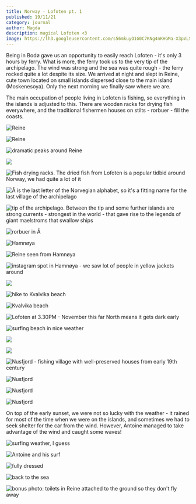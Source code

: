 ```yaml
---
title: Norway - Lofoten pt. 1
published: 19/11/21
category: journal
author: Magda
description: magical Lofoten <3
image: https://lh3.googleusercontent.com/s56mkuyO1G0C7KNg4nKHGMa-X3pVLSoJ_efs8m6MvxdDSr7adCQef7n2MuxK76nJjd41QmK8-RkG09wkUW-xSQuWRJRT-Ji4ydm6ZWUYk_1Xjb2rDEEvQKNiOc6GdkrmOwFrh9QsIAASljh-N0-Oa9fgz9OCxL9ePMXDfSgcGjSzkV7PfmT2EX25UtU2i7kMmkgOWUx5wp3YPKqU5ProH8hQa7NT8c1oeSSzHiDVAt6Fo71l2jz4iajEeEFGVmE9p75XclfFypfV8Zex3q0ihaFnXoytQImtKorE7G7zKzR6619Qxy1SL4r6SO89aLuG0wYwyMAllcQT-D4PXOJVj6MTKPxHgROCZEcptunGj-inyr-4qd6K4UT0dlr9Nl3VQIBlb1EnhZkmqEtXbZ6fIlCCvsDCvDJaZlj4F0qh1TxJl2t6H6t0QdOR3dl7Enb7CHaVngGRZyAJ0eVoKVmpC7K6B8xgJXmJFqg-q09b626BMtxkLajnL5YCg-r64V2YFgtxoZ6dEVngStz6_cQmYoB5Gl52ZxfXPQgn72iqJyZ-YHWAwhBP972dxjuS7QfxnkNNWyzKLb1MEBeSk6OqcZ6tlQXcmxW3m7kwOf5Ir7bwvZgXFtG1lwJHlrZp2K_ICfcBJpCyNg42E9nFHU-XQedwJuilqAlVfnW_9VGQPTTlMFPWK6QbcaOq2HvcKBckD89ZqVc4aYgRb9dDC7rgIHpOmjUZBhATfA0-8bJtfdsBe4JkkP7fvbeCf_qCgG55KcSop6cTDt90972U=w1500-h1000-no
---
```


Being in Bodø gave us an opportunity to easily reach Lofoten - it's only 3 hours by ferry. What is more, the ferry took us to the very tip of the archipelago. The wind was strong and the sea was quite rough - the ferry rocked quite a lot despite its size. We arrived at night and slept in Reine, cute town located on small islands dispersed close to the main island (Moskenesoya). Only the next morning we finally saw where we are.

The main occupation of people living in Lofoten is fishing, so everything in the islands is adjusted to this. There are wooden racks for drying fish everywhere, and the traditional fishermen houses on stilts - rorbuer - fill the coasts. 

![Reine](https://lh3.googleusercontent.com/uxsYPdZp8zxmFIG303zApnHodDxNGCBVwBDA4VxS5B1Ha20PG3rflin5OT86EsoFd8RnJBTQvbesx-0r0qfU2ZqhfdDILjrOwpkTpJWFJ5b2Dx_XCUApHH7HCRKwDnt3zMHWEkhtsLJqFDPJNu8jJO-E3uGA7f86vl3w-58UHem74CgdroJd1e1GmnyrTFJ9cNkraGgcAQasvPU_jd4-qZnWceFsOkTMlhC2TlE9SAWGqx9uTyE9lI6miz45O9Gsq8pIDKxdq7KFmgKXHQ-ZZ_Bd7DQ1gWKtxBoXNmKTFcT5SBgEHmv_5fJBmGopQ1wqPhWBH5ogekD5wlLrOcJQ8aev9WK3_wRDMpkh3Dp5SscVHFprLPOi8ailpJXyhBN0Qm6_3WjaJFCOAVATM-res3GGGAnZBt7dNHWdYAzeNddO9fc9TyVC1vd_72_k2jhgdT0coUqmIPiIuE0z1ZXMX0PBpL7jiDeBpndgNQC-Ar1iffhYUDo-sUCTOU8a2eFeMXlvUukiEgsj479XodTGSC3-VHsxviYizS0t7fiSJI3Ncf8xaFgGnD0oSBHj_hIdqYJS9N6o7SIFf9OYl6ruiql6U3uQkSuRJ6qKK6RKElxyK46Zihugd0K5OJxXgEZtFc7O2Gievkk_TmCPDoeDgtPyMEd2D-gD07R7JhBoDvx-BO4EDYv3MP6k6JixBG_IwYM90MPyWAMTSJm3mMh61jeX-ObfN0YENAdunnc2KbIT68di54p2FAXS_VTccjhg6dyRhrDL0hgCprSV=w1500-h1000-no)

![Reine](https://lh3.googleusercontent.com/gFuQrO8BvAbrOeeha2TsjHavLN6yMM0spII8vR6sx1WeXvsp2u0-HCHimxbLN8eOCRIJlV8qR_13UNJK5F-16sKIXXhlrwjPVT8FDADh5RWf7eZUd4KGieR1lixFXLOAc7TmqeeqsdxEIELxCjsgPTFGCbDckL6S3MqytwP6Bc19W8aUY22SaX2ylDTFW2pgcVTr-ZHllv9Cmgk4GIcOGI3GCaMWhfzzRm2V2ksCycUHe5AVs9qW_J-8p970Q8ite4CoWQnnRi4TJsUdtbHjTYraZNkp3BQHTncuU_ainTs3mpFe1ExWnbzMiXmtKw_XGfaW22IJnl9TFiyVApx_lvFXIoOyfpmxXE2XbUaWHrOhpvGGCx0QjZq6IEz0gKhDTiip04oFRglSUoekKS53Xtlfmp2dMnNevvyybXNu_gnBH6JzgOvR18MNGoN0Un1lcEgTmgto-jZbAhccG5uV-emBLleYKM6cNZtNMdrFB4myIpExY7HpY5WjaT2EXdsXOtPYHlYf2SQxaMbPPqQi2kRm8e4qa31I33c1zMMzWvvMKS2hIeEWOl1nNzJJfxgsz4ldz-A9M-UZtYDobqnKQuW98echolyTuSJ-_zmEAV9t9y2hGeFnsCg4aySYOfcXKjZc4beMC9ke0us7NSlITc8WuVmsL3u6crjauJSX40wt2E_mzYg4xyN_8diZWAg4pfQi-5K_Ct4KdmQ3VKzKiVXnMDhhTRPVgC_qXcOOtNH12KHIloB-Q3I_U-nPQXOxtVV-60-A5B_L9nrG=w1500-h1000-no)

![dramatic peaks around Reine](https://lh3.googleusercontent.com/WsWVg7yBDfBE8JR4vZutP8TPSvMbBke9qQdHVy61ShtgpbNesd9ly1JagRtzbAOpXo2dwFbUQUMBgkTnTXDTad6CbSys8dMUTio0IWNSMmFKWPhu0a6k4ij85Gml1kjHqru-cFBIdxSItgS_0lUNS4CWlQuSdkD0t8Bo4sC0OPkblcallL86fhWFphwHxfSbKuDIPtUuYmj7yqvQh6KKGono2OJhbn5EmUUUENlVH_LccTifHbVbKyZZPiWvVbNUs9Fm9nG9DMDIwYb_k0ki2J5taSJJaiAgVuLdZHl9Nr6drnXWbooXaNXTg6lSkLrE8XO2F_SWKxQ_-Ee80kFbvvVH5nkU-CLO947v4uwIOzAfjF3WHq0RTcacQyBWCR712vg2IRE5Swfnqg1YNaZEZKQGqfMc1vqOk5HJr-7oiHgIgQfTiF0FtChA5tQfzT8w1fYHNOAUjIaUAmIKKHLlOUrET64DdoZYRC2Ao37iyXfJb5_3oNKIlcgK6w3mPtRDtcJbShpme6Mcal700wYOMkwTkfjUL-fjlRZKSsEqkAhbAO5L2ZOZbPQTc2r8s4kMvpBMnYRASSu8JUqHZ8GvJFCA-k8NabykS7nwm2T8NPTZSxkXRYJ2b2Zuwaeck6JrXkzrMWblffoPS4GaXsMmZwTUm0n1YKPeM9_btwT6djiCdHIUEhLPbtcLE_CpzvD9nVSgEVnZjEjke0tYn8sZgBgYEiWVlJNlPodmabGZOuRw_AZI6WkTgghULZn2Ilolm1nE3SmqjRUWSDty=w1500-h1000-no)

![](https://lh3.googleusercontent.com/tAv-AVTVuSZYPDOJ2MonwyIvYZ2j5Q28kglhPBGRgW-s5ZIauD_D5nIduzYdzHVpU-RFa0kqV2cvhRh7QoDZwVXqoDP5lqBjuEXUyJyxGa6_E0gG6sAtIxnpfaCRWHoQVWkmxMNlVaa8bCDPXw0wHXYGEg6qMukufU3wK1gL1i7yULW4WtilWDkN4u9zZUYo6cuI6bCsaWILN7qo-zND5TzBwst-mB9AgJoe9sSf7npBCX1_860X3UgbZQBZVkpuAo6_5Dx4NE2Ua9riecjHo47Sm2MLuVm9O4nHxiVaucEmTrxMgHKgF_9EdHK_15Oa4fjQrO4RKA9Y2RUG3lVC7-hOOFeDTCcIIwo4Bm4q3v6na9g60PuF2KYOOJ_aQaciLFSbG-_-KyzqrMJtbmcrO7yxfjfMJxW9M-4czJOeNmF898oGzC3h5uR-E6tdaw2uxbIq7MpE_plxcrvMkAJefVgdqzYS4T4X-lMCzV30w0nKjDTnTsLuqsl5Ny9KmCNi4uxWyw5sB3orqny7AviUbXCTRV4fL3dFB3-so4fxcqeT6YKSHlsjU5B5KpbtOPmVk_qCUwOSYSByZs-LZNrxg5UptCJVjw5S2mLzBZJSFE25P16pSNs11tyilvraAnLf9CceMTOii6zxQLsjKNQzYOtbc-gvYa7kxOlZPGvZ8fjHxhVo55LbO7WUZvKRxC1QIekXMmJgIvVxCexZOLPMmSXKyORM-FTAcLewH6iGNLXGsb2kSW8MsQ2eQTpMKQqXgNdmYjSxCsQFhMV6=w1500-h1000-no)

![Fish drying racks. The dried fish from Lofoten is a popular tidbid around Norway, we had quite a lot of it](https://lh3.googleusercontent.com/wYa1e9WOII05QYc97jtc8yHV8xtpOAlvXwpo7_vtDY8lY9BofZ4QDeTYjbYHG6DhkJuPUNEWDKbjtOn52gspiKtubNQrm9Ms417AeSDxxIApu6sgi-pR6QMWrPjouh9ug-YsrnQ5u5RkbXFlVk0UxYOp2MYpDS-HS4ewWlYi8SDOpJA3JMkXnAXAtfxCnK171fp-O2_2_DT387Cwts4R5W8or4Yh6kJVFn7Z3GcISYcK4Hu2zcSMDxxLMkEkDy_s9A1RUv4GywE0l4iXeir5phxMJERlY-keZN3fAaDR3YsGrNYCwuv1XOmwfChabX4vJ9lfF1147jxBXNotoD2c2ulbtUc-Kvw6P7v8hrooKiUIChgOGriUVIREW4bQOgcIDMp_wYWTJn7vlWtWoZAjUEzHdaLbEBtOYXtWY2TS5fZIQ9f-uyHE3-7kurZsNmSgfcZkfHKsdODoTV1I8PniJpPHZ-Yf-84CTEwO1V9rCTsQXa-g8sQxdQj8lq6Ltli30OPII4GclqJh36ZxxkADQKsdLdqnWhTpUUx6d4lGP0Mr0C-sKXr5QVFeauiySvozymg6trRABoKGvS1e8acLPfhYe4dTEwsuV_w3bGZcjET7JRWmVNOquMtPmX8hRzdR-a_O6nKH3yl-rjFBwU1B8ArGcKZZHLI_M_0FIgsGHftL6LQtignnAfIUNq3v1hMHI71ytDvRatRB0-7d9cYc95nzkIggDX19KMi1aLF7AqyoCCvyLiCA-MD_27XZUFIU7Im57l7Cozsd-jxC=w1500-h1000-no)

![Å is the last letter of the Norvegian alphabet, so it's a fitting name for the last village of the archipelago](https://lh3.googleusercontent.com/pw/AM-JKLV21_3yzQ_Ab7OJHOfEmffLMc3ug_r0VTaCVtmu_IS1LIX-VzoQqRPG5mQt_C90j5CTWwhPpDWucikjNuo_Difac9q6OWD6v0URzlbPUcddxGdpVqIMe246xoVCODQWJwDRAvlo8sxYsl04Tr2MCyqg=w2044-h1532-no?authuser=0)

![tip of the archipelago. Between the tip and some further islands are strong currents - strongest in the world - that gave rise to the legends of giant maelstroms that swallow ships](https://lh3.googleusercontent.com/o_FPSIhYxLAkW8HYXs-jW5tJ231r1RHt6hq_CgLwODHXhG8Qa5jzv5-m-NZfDgGb1JvgzXOzvVa3MydoYDFlkj4n2ggissk-WzTDFJ3rsg8z6jYjhjw4oyy9Nugd11SHgVvbFqwqKaiuSlHLpXHFlIYjrxWnY6xONTjQ5ep1L3VeJAXEktrBtF-MuKFLlQQdGUXIwhiBahf-zoS1OetLt7HXI1i9Z1C-6Z6Zv68-dRnJfyKGkncRwRrfFIOE7mzUmfxtMGZ-zw5rqouGP0etj3NWm6tqNus_q4odXfL3PLEEHMGOTih2TkT-PnOR7wtFJ2fvH1Rlaad-jl9yDMt86lZhYpceSV2WKMREYkHC38kDOaNHZf1tsiHhIGwv06podCNhglg00_JPdQ2SMtVdcbBqptOPpQNYi0bsj46Q9nKKFKFaCobw5_jTgg-XN0s3SMMU63nmEwm4cbg14flJPUaybc8wXGpsX5YP2Uoycoo8C1bE6YGJfYJ0ZnnUMdncYL_qeEVNEg1J1naA2wZJTd5TRk01Mbs2NEGuA45aQisN6Ugxsqg0rLJTBEeShP6D7PGrfO8ZssoQT2LeGpht9DMiN0yv5ZuZvgtCdxeaLusPNt17QVq2gOeWaSnDgLS7RQsREHBsVZBe0c1XQzGRAeUDlAHWZrD13JG1gxj8gjq8lxKdnj8igoH1ls8DDe7imhplyiBMKyf9ZirPHTJJtXEr5n5gs4nA7x1ai2_YASmoJh5CCLTIwQ3pOgbhtVb0kgDDSn52XiZdrhMy=w1500-h1000-no)

![rorbuer in Å](https://lh3.googleusercontent.com/JPU6Cf9orMf_ecKcMtmzQTxXWxmvX4SA_1IkXA1509CH3dW8RNTMb1BifBQKVh5ESLXBucXx-PIlMGvj_WB9TCXyAbeqT64SZuZVkkdenNANdGbuP8wixxwagGekiYXonYXvyBl6-FTsW1vewJj191msKkPiAvEusuvx_PyInFuCGpBSVewfsX3ZxfGc790mfr0HHQY089auUFE8LiLVEgeLp9MflbDFOh7D1ucAYBEPjoVWwWsgneGYBeIQRdcQdZQR8UJ17tiT6XPoPgKS-0qMFNkoc2GiJBfsVcn1zH8KGcF-iqiB-u0rZBhWhLx-J2V79fIb0dDKvK1wI3EonyEpaGXJKXl12qzUMO26QLasTsX_9jN4ZBAlCNiQ2nDaLQ4Ic5Unj-0vYS_81ZPstz4zTkRregRrsuKYKQosPctpOD9ZMLRfmM6h7rEQuNFYLYZHOlGOgqqp7pT1wqozTMZP2hx8-tZzwmL0CRVrwPrhYoVrNSVPtVcXL_ysVHRgPUg7dJZSHeOeRO1OIln7ameOA5i8bYmg4S3opRinFhScF_ToqVIpb-qVNV3pZoChCocdsPlPlH2JWjKNBBEnTK61cl9HbbHVsr6pnadlSrfgmKtMeM1S7ZEYHukKMmIcAoosj7DS9gmIa0VyMW8oPT9MofHf-QFGBksSZaMZvHNUDG0Dkqj8GXTzZyOzPp-z4b1E1mk1gKFJlBNaBplFGuGgNYmuJIx_N0RmyeZNtWYKbPV1FMVc3e3NppWl4xcENrWsr_CwCxwnOUV6=w1500-h1000-no)

![Hamnøya](https://lh3.googleusercontent.com/s56mkuyO1G0C7KNg4nKHGMa-X3pVLSoJ_efs8m6MvxdDSr7adCQef7n2MuxK76nJjd41QmK8-RkG09wkUW-xSQuWRJRT-Ji4ydm6ZWUYk_1Xjb2rDEEvQKNiOc6GdkrmOwFrh9QsIAASljh-N0-Oa9fgz9OCxL9ePMXDfSgcGjSzkV7PfmT2EX25UtU2i7kMmkgOWUx5wp3YPKqU5ProH8hQa7NT8c1oeSSzHiDVAt6Fo71l2jz4iajEeEFGVmE9p75XclfFypfV8Zex3q0ihaFnXoytQImtKorE7G7zKzR6619Qxy1SL4r6SO89aLuG0wYwyMAllcQT-D4PXOJVj6MTKPxHgROCZEcptunGj-inyr-4qd6K4UT0dlr9Nl3VQIBlb1EnhZkmqEtXbZ6fIlCCvsDCvDJaZlj4F0qh1TxJl2t6H6t0QdOR3dl7Enb7CHaVngGRZyAJ0eVoKVmpC7K6B8xgJXmJFqg-q09b626BMtxkLajnL5YCg-r64V2YFgtxoZ6dEVngStz6_cQmYoB5Gl52ZxfXPQgn72iqJyZ-YHWAwhBP972dxjuS7QfxnkNNWyzKLb1MEBeSk6OqcZ6tlQXcmxW3m7kwOf5Ir7bwvZgXFtG1lwJHlrZp2K_ICfcBJpCyNg42E9nFHU-XQedwJuilqAlVfnW_9VGQPTTlMFPWK6QbcaOq2HvcKBckD89ZqVc4aYgRb9dDC7rgIHpOmjUZBhATfA0-8bJtfdsBe4JkkP7fvbeCf_qCgG55KcSop6cTDt90972U=w1500-h1000-no)

![Reine seen from Hamnøya](https://lh3.googleusercontent.com/a7aaSQM05mcRH2_-za6QYm_IxkjwnoYBQpFnaq8Ee-3C_Bml2GUhtwEvcR76C595BX78lHUG404nxq3kZyRJPa_-F57izsABO9aP3lwmqcj62TEF9Nw13rXaJ_3vxhcvwnDyr0nus6vPn4zsw5giccCNFSeJOhlOhzUiwFUsJO-xZ1_72Bfj8TDb0Out6pEiuwm5Y6EiUr-014Di_S4l-Z3zKyNL6JsGiYB81cDvE2CxokfHaGGl2fnZbhxQeQ9ELMlhXragc8x-1gHQvEPKYSjxtlLVqFTLwJZFaiUFqktXpErSYK2KXV93G05Qr3JPIum0ZRHAAuzQVWXzL9s9NwOtPLWEFnLwrg7uC3LLpVJuLgsmEuf8HtljIj8igwVPNPuJdDvjmcTP0y7LDMwuJjJtc4S-lXcd_mCMD36U0i2kjNBBGmiBbcJ6MvfmQqRM3eq33BxKii1vzGSr5QHgtyhgDU0uAj_3Iw4U2SvGxA2RjFoPmclOhMKm4z3oYA6Y0h9qqhURVHzaCCSGgDVT9o3I2Uzd_oYkjIU75Tx6kmX5jXVSbMDZY4qH2i9XAC2Jhkd2B-ORMQPgRwiye0qXaoBROz6t3Oc1orUFya5RPTzbl1k2wXK-sh32mGLiewgI5pj9QUBOtI8k-tsy1Qgn8cimRPYT7X13JSqaX-5KHQMWnRHYON4PDTh2muBQCPetjUMTwwd4ZJKV6r5NS5gzhz5Brw5p_Nqe39cNIbLyI8bJFAj36EgWBrM6oeOPPZdsOJ5GJxYgGQVyRmn0=w1500-h1000-no)

![instagram spot in Hamnøya - we saw lot of people in yellow jackets around](https://lh3.googleusercontent.com/XYzQYsjzK97iD3AnhdioWgY3GoIOGIkUxN_nSVQwtyj5DPi2B-1NyBH5rp1nDFzLnmMAhFnyzTNmTf0nV7w6iOQodiIBDEJh9dxMZbPrzFz1VVrbE-3G8V18vOIBMeHJZ7asoylsSpEJlXF5XKPcTi5Ak-FA5hoo_b6r0Q6MHcP0VYFB1ulPVvtVou6-IHTddC-LSDaXJ8S5oqm293uJ432c2N1sEnk1IevnEPwMpWZt09NCWxhLnyIorBFuZQTZTrjadtjHWyS0xq1tsrJYwqtji4Y46JlIbYH5YJolTFCPBvWQxFntgUW9pSsYi9mSl7XyjEXcilZcyENGG-KdKpIAbvi4HpcX7PU6PH_6N8DxAfWwadL1mQwOoIxHpKEKlXGNsDXQnF7su_pxwOfQo_jZGNuv1aF3vhMkA-mUXj5tYFte1YhKtfGjnOwBD4PeqPlnUMuOaSK_cZWFwjl1wKaDAhoeI6oATvoM3MZkaMmpIGub47_LCADdM3Py_yyMYxaARBbcqFY5voqCIk0uE2YNIIuwU2vVubgqKr3DdMtjtpNUJK4Zu02YxzhE7UvirsbLLTFACDfDJMX29WUEq4G2cw6rWreUZPQ04rbhjwFc9ioVEXDOLZOny40pMKgOIvAib5wUvnhxvBUw_X5WaBy1OY_LulIwBnbQJmZxQqAhqqEk6RXyALwKI85FvsHYC7xeqWHAguVsPnPd9TekVW3v8KudYuRMyYZ3cDfkDAPE25FOtTP7R8SOBjABdlFjaxt-FVNtJLEeCsqV=w1500-h1000-no)

![](https://lh3.googleusercontent.com/GyskiYMt2JSS0E5FThplt5C3sAYCYNxtNG37rQpckWhoT7JpeK-DCZa0EnplsaHPpVCSnld27wXw2Dn7j4MxEt1TjYGrXGEOin348Nd1oB7vt5PQEIDC2YxS-Nzb68w3J1r_4EC3vQuJsj3V_uTFJGqH8qW8lVz9DHcRaVEiBfkk54xZxjEgfdYnqVp3rYqe9Dib77mhSWjkMANzZCFdT8kPIZjAtcM_2atqIGJIP_hxu5Ryg1IuBXpZ3m6shCKT3TAPu2ON8-X7PfEWLzsRV3ednvuGVcd_71fX94AJMymfSvSGdxtPVENkLL-CPmO0Vo6i1US--Gd_cR_faXFfgfDDgjc-sqgwRhn8Mx3FfNQUqqVUoPMKAz7hpV9UJkvnKjR-tt5TYjboE4gxOqIrC0TgKSnl2btzs9_VRfMjd3gMF0ke1oO3WYFN2FuqBxwxK4tTp0NQaSjANkKqaiNDdQaFGxGqqlqSEzI8FZKsjhtGj97Vq-QmKt8cVrXgCSbr1JPfCoFQttVfg14SMvgfV58yfUf85oj08W4U6xd79HIzYCPGsyYWn7-Ch_D1pfag3o_v0YJGLwa9dC2ckuw9gmBfQSgZzSuNzseGfaGh9p0-m6hGUlGY8DefshrJsPjrN32TSfBX_YCMWwlV9-WThgyAp-s1i_BAAyLI0gi2H1KI_PSK6cGmuNxjf095X0V98LedJ3XUSD9T3LHCnHqgzo8M23zvbvNUFpLR1v417UTaz-_dsSF1mXiemcmVFYhMXmF55yzD5gsyJeSt=w1500-h1000-no)

![hike to Kvalvika beach](https://lh3.googleusercontent.com/6USnqmQh4yv_mQQ4Jr_QIC7_Y4z6cTRxdqbc8QLgUGFwfxFSBMMvIRMocVmdjs5W49xTi_W-ErP4tpu_tCTw-xsLeVy4nk6S6uSsCR0Ns5V3RTzREGzx7WAvcaqSgh1iLi_Vn_h-nCZGlj3XrA1spyPvhz_mZy9Ga8UcHSqhrLl0Ix1WGcJxukDRWNbRlZwyawctE3itZjffioKiUfnddY2TUOMGB_Qvx16VZyKGReZmeWxEWYGd-HP9z2SJcUd6-tqy1UkR9LKcetvqfeord4EA1itJeC4GTDCNg882d8ckgGsmEXLy5vt2tdes4Ek1fiGc_fSkg0JypXPAEUPnRekYkVmUQFYzP6slkGPzf4wjAwc1_-rGP4WSyymC85A59cgZlDd4GnxjmzAwlbkOClChWlyCM7K7zixWXUxJil5db0NoXBl83AgJKshwo_skCX7WhuKaJBybGo1URVj9UyGuZ9KV5Uwr7wLXX8Vo9XfCtZqrauyGa8imfP3MriBWALeixiKPEWFTjyB_cV0JlESH4HQaPA_REFA39WRw8C8gfUGLuYVQzg1_ugbAyU7VR_tSOPsM-cfVhRU4II4GjF-OLtm25qxXgLCfhneE60CKKRHbCw9tXumsnFcYKzgYLF0NuxhyG2YWzMgatfX5IshNHNUe0bpSm3yEfTeUnj9mJoOuQUtHLZ-B0Y0saqSv4z0_zbfcfYuJgTcUnKf6INTLkK3C4vG1k8zkVI_qodz5vIogS6_35dcpuKnjNIaOBx_GxTuYz0Kscm3R=w1500-h1000-no)

![Kvalvika beach](https://lh3.googleusercontent.com/Z5xpM45PIyPHhrw_IurAXsqUWsg9detIbNYL-FFKFEmSt3cE6kph0Khxd9z1RAqyn7kaeepDWFn9fKplgEpe6DuJgJdCvOPviAs5K6FGZroEg-STd2C_OxAEMHmwtGjORnexGvmR1LgZm8k2Oj3FEy2kxByMuDYO-emBLW0KpiVlTaPrdBCgmFkuj5BI7fVmwCHSFAbyZMVjKK8URR-aT0ng4AiD2cKvwcMWuWGPummGsASINCF46w74UBfMpBBOBYO1tkXknIfkKqDgQBt7kp2cnLkKRcMlANSBi7UYno1qR2HdN9z85ff5lOqiUibYvZoNggpv-pue0w9iKTnhyIMJIfH7Z1efCn6aKGqkhQB0dVv_f9EaLZkvWmZ1iAHoUYdnOnder0-TVkN2m5VtfTotsSbxVJsRB5S8FMVZEqicvSrYtYvxjwf6Cqdjlym5-NOiSZvp4CjAoA627YOYbn2WfM6oBfD6W7Ftt6S8tSkEwo1J4ip6IbpK2vSJlHl8A4AA9twZGeC05hsbtHNiOlVZZXcaJ4ejfi7rcYZNAy3Fotau212uRNhNYca_J88bxsKFoJsNwb_LBIaxzPjF_HyaBHP-1N4Wlk9idRollDlaxN4O6OmNu2X_pLhsBY7h41vMMpxLcQZeKwSM1yApJx6j2-VKOyJcTRX5734A0L8wUKcXeYFjPvwcRxkutqggW82VxzqXKVBjU36VuvZuY0UoX3KzeiI4B3IXrnekGTtcLzvmkYxDJxAVf-KtZrp5DU4RhMSN03tsB3Il=w1500-h1000-no)

![Lofoten at 3.30PM - November this far North means it gets dark early](https://lh3.googleusercontent.com/GOEJzZ40FTqjqp2l52KG1DeH-EaBb0gAGxLvNDJSgq_73jshLIusM8l4OB_CUKXwMYiazEggGrj3sfLqv5M_3My2Y1EOmIa5aJHmMG8zqr-bPfXJRnHGotqVyXG6yWb3Y3Q4eF9WIAESdM-XoVi_wbAG7v8j28gSkkTNf8gCguPtKQd1HC4KqWoATnUt56XKnKlTq0-4kZDI2Yi99GsZreZiSEkCe4i8xEaqH9rO3IlF3Tr5_Im9MC66j1bR50etEJBSC8FwFSB8kAurZAmg8bPIX13N8q4SZTxtr4GgoO3-1U29jfbavMEt_im5oHp9YTwxp6CzblfINtfnp661xXLDHhJBOu7JyxpNm4mBvOuj6GnisdW6dI9vHYIWsag-j7Mp_JP-ryJdEO0x_XE8UCdCwMHd3KSfCjfBBqA6FOdZLOJ41Fw7cGSUOF6-_WoXBNMFy0fnXzeM3WB5wjN_H50vzKoqQNpwbRVv1rYvkM5WMdn_ArKIyhZzoCO83R9w4igSQJC7cQPxHHKthcb9bQ6sYzbxfADnGvY9EZe-ZDikDDRyHQ9yU1oRYCvnNvIzR_OOooWzap-j-aQbrKryH2eiFafyCkQdT013FtvLVagE4BTCp3lN18qHQ9VsEoA2VR_VlPUaJiOlIJELWrMa2SMwscg7YjZRDV484fqStmNydLh7OQQSKnFGi9UO3pHoGaOKKBD4n0oDve7KC0vkc8zvQWgm2FUDVwlgsuJdGEd09GfTdzZEYangA_sH1V2igMCWpKzELsfg01c_=w1500-h1000-no)

![surfing beach in nice weather](https://lh3.googleusercontent.com/9jDy_tJ3k0gI79ThvCC-Wbh3vRDyW9ux_UVEIxu3onfXLTDQBzeQYf18REWZ8dDPqQIVCsP89UZUXQSJtb0xADlUlpxXcMKY9HIEZdinhJli8b3o0wsd2JDHfRRRBliPV7Wrq3OW4R5Wp4udQ9DzWIAAZO7yM4dHkydUe2a2uEHllfKqJaJauSwR1JsbIYu1BQ2eM-HJCPCTgIcmYj5zte8nbwHaf5rdTSjWoDQnPAiUhhoIZJx9WJxlRC2RNIpJIUD_rA7sLajHZEu7I5Vfe5QyXU9LcRE5er3BnJyp0qeKnDeHOl-EzToUUH8qHUUrJTXlu3fBZRGovUyoN58Rsxvsj1Rvt02q6JSSDouWiRoFRZLW1_3TuynhEwLqXeGSeYg0cT5cQdHfK3f9F5q-EmoXh9BtMX29Od253jipYQsKRT5CfK51MI0eix091VJtRY-p1nVQH81ZCYMURNte9FWn2p6HOmTAnYdrNCt0MIgbLI65Xo4zZCyij5qsiqM0-SM63oi5Ga_5OL17Su3F1_kaBhsIw86-ZEgz51XEeBJtrf1H4zcjov2G-8g711tthcefXhhy0ErGkMPmsaH4whnyCnyr9wqkwrD99c43mgQboKL1VaCsQ8MDSH0GFrr6ziAfKHnZhQWRoMRjgrT1N5MJ33o899tA4hYljzPf2OTlRGHkg-yiXOd9c29Tgim5-x1-uTykLgqCA8q8LS1xHkBadHCnXE6CZ7tIIeEcUP0Pps49Hlyk1Kdv-N1gbD20tx3QWS5azBkJ3nb8=w1500-h1000-no)

![](https://lh3.googleusercontent.com/EL_P7q4QRw7hrDlXtaH73iAg3Pj0JI4nShvjyIriDwvaYx6547jbTJCvmGKl_PwnThPzUogHL5dWAxkzoscl0ISMmalMve_r96w1hMML5VOCipXni7icJ_sUCm0Lj9_hrg7uFYuvVl8n-kShqos_JqxDzsT-1AX6Qk3Q_wnNIx_J03NxLxkdP_JlAI_rog_bNnw9ifMLvFadFEPqY7D6ET3dbqgAKNy_zZEjDzR_dLEotVmteqUs4hHSeAWDqCKr1UB6-EVBWEIYDK_X6ynVfDRoBwD4CdSvudNr4_EV4hZqcOXqoElM6DAKTCzUOObCsWPZGCbE6LZ3PLIzukq5sxn2mHhdtzQd_bgT-UArQYaBJPatUIZPQ8qze5w2X4Djywhyu3deB6Q7Nz_uM5H3WpY4Nbty9qOiTcdpSjnxec9q98wTbFiSs82vMVqT_p4hSfvVkYX61dIlaeLdXlQX07v4RQkSrFjmM57GSktB7D-zbM2b5kAGgG2E6kCO8BVCw8c-_fW7Yv9hwleS4dTkqvZp6Iu8ufz3fDf2gKHY98wtF_mogF_x2rb5rzBbhB0jnAG4m8oP4NrBp-JEcLSyGcSk4ArVQVurTPIcOurC_I-wY_qsfmpHQJPJaRr6VElDKyJE86Te7b4gQJOlAAT4crFzxf0EI_fa3AeZFwc-pUnseCuo7O9YZhUNmcNwXAidO0uBwm1BPjb2I7-xHKulOlfgBl_WDxvlkd6NQL1Fnkxl7hhn3_ySokWYrFXeowVJpj3FKO95FiizO10F=w1500-h1000-no)

![](https://lh3.googleusercontent.com/ywFJOE57nd0oua-Y6rUBm1txQUmO5xAWcUcYeQvM8Hl0GDEGBmen_BdVVSbu73fB76DI0zER5R5ErkRvlCtDmxVx9KlFOjROD0gpb2G02vdBVnh7-8N73fW7iZUTcSX_7D7sbY_Wec8eWaqBOiuKXkhKQEdCo6svry4Fd8bSjdBR5O6HLW5l7Ryu7qlQyQVa75e479O04wMmGzjqRkG6rVNAP91etwuUop650RgbxvGQBKI4DUJFFVDibktw59V82rAB9hF8BiN78o0g1lR7be0NxjD0sDvdt6PcIeWrhzEKS1drpFPFSGiu5IwZaAhHmu3kIoGy4U1OtLc52QRlJerFiVmS_3-DfQWHE6BUwM65-XAVbMh_bbQonphxxNaezugVc9IGZBCJrAQVKpOi5oevgXBVF6VjGB-_Po4In_Cwke2hr1nxY28VCNAe1I7sQS6lMQAC9egIsc9vwy60e6HYBXbS_doR80f3kVtwUCgQosX7vcc6xNnSbob0BRcoVFg_ojh-hZYAExjdxBU6M4TDFDzvpXw_kEvf8tgPc_hIazUCDUXyh-zsdf07tsGvKnxPBGQQwOdOo1BmmscuZG7hwRAZSPZ-M1ujYlRaBK85lh8pWQZHwUSIlD51UocUfRtCjT2s44nOmmvi45UNhjXr27WUlAul0-BpH4mMuHWmDko2prNNBc4qsQPW5D8nIuuQbJH6Stapl3N9ZgCNEil_e2JzrTz2FBVysK9WpPzBhxOGqHtGD8HZoIH-Rxi0o6rhjB5LPrjhqYu1=w1500-h1000-no)

![Nusfjord - fishing village with well-preserved houses from early 19th century](https://lh3.googleusercontent.com/WXBgE6I7KGw9WnUDn1TxE7Elap-kfcsalEr-PFhI1ELhqb3FD-mDpFDdUEN-GSGN0wqWVPyutYyEvqunQpROJY9r3RQbV8rAYYWrrk57QLALX09Huf-nSbEIJmr9NsZ-Vj5LvadVvp9EAZJHdKjwVf2zlsEhJBAKsYr5NuMB-cD7RLjkXsWEJsKuvMoTWVdC9ilxn4wjApEobRnubirrlWfitRmmxrA5ypw4QrkHy00r94V-QxnCfDU9S_fbqCWnmSLrDRaJt3eC8-eGAy_LIad0TTxA1DJHOpO8tu3PDfVo1AbkO0GGQvoPRrkFRRAvmsQTgA2toCekj9yn0nGIxhC8kiHscpZ4Tfwg9ZUkS3r4ZlY7HXpMz5xsPwkqgye9_vtxKt4-nQfhWYud1Ru9RWOzcTAOmApsD3mbMxAxsZo-Nzy7GjvTB6HKvvb01ZrusJMRI6e32rqq7WpDPNYW6sQQT_krOXYEJPQy8iRmnxqIoYvt28zZ-s8tdeaus5xWpR1C9k8eMt19Ofu2n13BNNwxhtwX7Y-Fd7pVxSQ3myTCeXNQbOQS-hHutk4OQaKUSNEiTONx60tjeFe19O7o87gS8DJqrX24fgQsyjLJGsaZNaaRPbiQoksBWeADGvaORZARNXm4c6c3QP8iGOsZHCrjAKRbnknMJiyNB_-L2oMPwtECpCyWZhbpnrpHeCnHyqGx2ELhxsTsLtcJwnRPPRim6M1u0xiuiztZvu17zR010iumMspTmt1UacpJvP34ZYOVxUpAz4Uh1xX9=w1500-h1000-no)

![Nusfjord](https://lh3.googleusercontent.com/n_HW24OnBhAP90qE64abWzG1-twB1VcOC8wQR-CVP1Ro8aLCJfC1qaP34mKP-eVNUMiPi4LkK1Yq9hjGJKzo5BFEfllRgAHuT_ZTP8cxvanJhJ_KH8lTMCKfaDWRWzSs0Zcx4ZwwHfvVq1M4NDNq4JIbZzommk0OrFeru2A4SPAnDBrKkMYgwKDCEXX1Lx-AiK2-c55raorGPo8tjqgc8pAcx-YW-5YXcu2ex_XMwNJXneuOBalslhc38DLsX-rU38RgccjvVsglCl3_K1eAekJwAHYx4PF83pGZE41zIdnViDgMv7s1XcB_6ce3nqrtcC5SPnOMadnshXjC1A4LoudrgdHZS4WlLn8nzTVwQUvdiLaWPzbWnjximJSIShEowOwZ-6yYtbh8nlDvH0YBaYGzy3JHljyzrj50TqCgvwmQlAgbh3emsLFxOPr5d8y853oTYY2Nlx8Syc6ami-eXh1d4EsHwZi1IFHG6ca90dkO-5VjqC74MioXQOdpfpwcnhMZea_jgsi4Sr89UHT8qqgk1U5--jARt7kpTS46NfYI7kS0GgrIttnHqwBWFkoHeQHS5DIm4-X4JRVxoJWh4-cEGRxUK5hagk86jE6oArERB1sR_iI0Wr5XoajgrCcs6-5WroAAoIH7MpQ1NCXsnGzLDbQ5hKV9kQOS3il7viHT-2NNlvee26vOY5c_FD_cYd0ZF7G8l5v8nepBtEU9AlkVYBQ0-q_7Q5NoP-41USMsVzaouIVIh8VtzHbijG4BNdI5NDXz5Jo9MkY2=w1500-h1000-no)

![Nusfjord](https://lh3.googleusercontent.com/2K5Nyz4SRbvdzkGLTpRN6x-3t7u6wVhOcduh4IwPZJGRMZGbsVXzNztsrR6a9fVyedywNmSuza43W1sL7jFC3HyCuXwusxRtMcScL8g1APRnYOhEgTkCcxp1O6J-9crGeadRcI0pJc_CcEzR04FBhJkTuOxkiM_Lxa09_dldlIkVE603FvwOUU3t9TllMGm6ujem1z2IZ8dzA5wUl1ooPltLZG3D5VFJ93CziKan8GmcYns1a689oQuudJP8jBqx3O-NgNbQD-2G4Gikw6Hsg3LW0aEjACmmm4k-WUNLy9Et0GsAgD0s9qpAkJzDYCHKUiwILhKdIQP6eD4RLM5mJ8gkkYMnttpxjhZpR3LU6Udi2PJ-EvttoSXxWuMnOJLIL_Ksa7eTQRH-UcgAMQJFY5BvqQ4_vTv4j6pbgbevBZFAUG0kABAtW3FeKNNlxCtaJI7_kLzQGdUIjrgCvGoReTIDAV-s44W4NC-YS2dGx24SDorZLZnVdTOS2gQ2MegRN4LvY5eHTffNVbJ33cEAMT__8IjvTiqiYwkI3lvLmR0uXQckImRGRO2ErE4decyGRsIdJmWwhMD1dCPEJCNNUlv9F6K85WhlbVzuHuoRM2cI5vj5PVlSDR6wLX2QCgd-IQR97WgRHP6LbxZEGl7YTQuve_cj39dbp9gf43ggfJeliISLo-55EsXdKq-onY-2BcLV3hxYssu6yo8BAoJnOkQrAm5XMCqixZ-RhAH7cBL1wHbcF6gfWIAqnX2rzQa5BSfR5s_oaUY1_BQJ=w1500-h1000-no)

![Nusfjord](https://lh3.googleusercontent.com/NdOD3dxXOgwX2uBQMq3lE4eFtj3Rf7nDHNECqEQOBSVzgcn0OJjHFrfQOVI3eShlqptmzyefk2u-F-cnRvxQRR8AONk_g868tyYJ01lzpXW1QOGKyEr1TLeRfB3UMewvQxKdjEEH4FIn9DbC4_iTPTq9PStzIKosClKO4FWKLbMyNKxN2XS9qFU8hxPK-FlJSnMNi3ABkdgl_7WYdSz0m8IaodO4T2JxLWNpQNN55k93TR0dOSEZFyZiokUKrtcVBjH5keAUQszFdqWXW4YBDrb2bWbnU8PqwLSHT1n-d3mmaO415V3twq9FrILzTJN9fHoVWTUsUv4V6q-bV7W6hKRes7V9aaz-Yt827RqMFoVZxybg4lzCewyuH-_yNCeRLffFnCWUmfFElRBfSnU2sAoRfKmWwOVEpH7ys65Srs3uqfDNqt8DAxtx7CsprxQ8ENouUzXTylqLICmM5Ajqv0QdsYIWbBgSsEIvByLWIE-eihXeI9lsiX7F4_oWXO5DIU5Ub1KK2IOto9hhox1VRV5TAbneC-K-DOC70gmZ-jjnHbOaxgn9gJpkltxAt8vTDcbxnTjKru9cZo4jbFKeBvYVJgDWaVUXF1Wt0Tv_EH1dhREdzsoMaPGatEuL_eee9rNxLU0aKvaOWO2vIMUncSKnsbq1UaqWtKL5uzXL-6ukPk5Ar0wve0P7YPjM6cC6MhpbggsswKGlTPzo7060UGWZ9frghglE4nXgIi_Z89lytgrxr7g6EHQtdthdLsyNZJVtqBVKHbepnOLL=w1500-h1000-no)

On top of the early sunset, we were not so lucky with the weather - it rained for most of the time when we were on the islands, and sometimes we had to seek shelter for the car from the wind. However, Antoine managed to take advantage of the wind and caught some waves!

![surfing weather, I guess](https://lh3.googleusercontent.com/BiAWDUYb9nxY53mehhA2Cw-TBToSMu3qLXpJh1a3T3R66WqpyFwA8YkM5PO94gv8UwZKbPTmXgoOCvDqgTo5vxHRIr8bUavJ0QmeXOpdCmM4E4XzTM05fIXP0cM2HmVvuEdV7Ae6yfFP_k0MeiWJ-OLR5GY_ye4SZ_BNcoveJtgvkB1DeNsWcEMTaw5bEudVwg-rImUaNz1pbpMPb1C66k37BemrRcHBckhw1C2L92VFI9dr4Eq7yvHsI7652UBxNCjjiAXjhEzTfdSujURraEgAT1P_nikAp4BiFae4WE7ip6gu0i0FfcTEmOprjesdQ9-SwHxFF5KlNehB4eu7Id5y8FGlrstu56NoyaA3XsIWdIvBOcVofshZA9qC5B7oWtAt2UbxKvfIBPIWv0pmZCseoLfwhVOkx1sUiIqIjVie6cZptcbGPRgV2sBW9-zQKai-6OXKK8sg4hBnntHW_KPzpjsHWMrI4H_XkxEO1enGtXlC48oJr5j4Ijiae7_vjl0rjA30AW83fxw5leptqA3IiwiwLffnNZJf1WwWca3phTzygs2zEvqaXG4kCrPyXyqzzat_0mkWFMdPlD3hLJAF9ICjS4IUpDg-d_mt6rN9BaItI9zE7GceVYMCX6ld-K5q3nfxXw-F5qKbX0IocMlK0FjZXJGAufYTR7Tlb07ZQSIDDvclQ4bFIhRRw518U65W15bdWjDSnNArXAnxwtLHuGy-zJIA4w5T5Xa4QtxZlV4KtNRN8WRCE3PPF6QmH6UO5i34H0L4nWsm=w1500-h1000-no)

![Antoine and his surf](https://lh3.googleusercontent.com/Ue87IVEBzKGx05xgKUR7bhRsg0jsXiG_rwKgctAb6u7PG9xJLtmAKQWRU1THZ0_wdsGsshw9t0OzeimcHTjt7NVwHbwvoQIYuWZdoFSiNHdBIcP9ebjGbZVJAvAEMI2lEJ-ok1ZHJhk_-a_gHvVKKcnml6YcTvKySnBJCKGQneKWjec-AnC2dxt2tMObGtHfE-Miut0KLYVo8Lt2f1cn_wk7uJ8oSGO5aEciqwRKC9Y-6D-pMWEPoz-WzcLlti69jdWTOHhyz4C_IKXXdTJnOhqrw9udFAZrhfaA8c6FrYNO05MKSmImyxWi2F8p3vip8jwKyESy--_G8AZ-IlI-pwcmWm1Jw73J2TItvISr8ULS5dNcUeUfOUzOj9Bw5-75uOovIQiIL13OKpHx-1q2Dw8pts31layR6Z9A7nqceJ-lrOugOSkFi6TroTbHQxm59DxsD_IO18EqH9MkkhUWo-p8ii5thlmmEyE0sNtuuUAwKox3SIEw32EEbKxGbqErfcTOnEJNB3L-XxL4TArWh_xv_HRIbq3Oi_ZfOtUiSq2NLhB2veJudLe_LEX5kMJ7hX66-hKBaVTRhTi47P2OoTwqTnXXCw6jHVrcX5Hdo3xaspqLxZDDlZ2di4DSZ1UOmbAyPe1HrH04rCO96AydoMeNi2GHgUMH4Bs4W14x1PvXrvVgaXXb8YF6281gvekyXHzn0utzwZh767J5BnSL48EvKiLtMFd733MgQLTA_VCeGZ07ec2m0K8-7taxIcIK2O4TNGTAEE9UvwSQ=w1500-h1000-no)

![fully dressed](https://lh3.googleusercontent.com/teE4yq8S53A2uZP7qPzC8jf0LlsvJ3W4HW8nTqbCKrbV1QKJeC1p8fXh4Juc5C_IKuhvdYar0sOdI69RRQCzbpRldxpDIZAy8Gaq2kliKK3Ev8APFMNt_IRD5N0bVNWM7ueQlRGWkzS5j2G7MJkCfu5r4JQ3SYO1Y1fonNAyDePhEBoxsJISncs1MAwr8nixvoat-bWw_v7E-VKkws7QuAOww9ugPB--SosvhP8nKlRLiNQWP9vQNxerlgu2BFajHstNSgHawL0oK23R812fgLLKYzyy7PvyWo4GgixCRyzMxR21VoQXFt4M9XFHkz8kaFpMrtoSJ9FAhoWAvwiAvWC85R27a5BPZ8dVYoPRTd__zEUaqhJv7dPmtpWZmqyp_YC3kZktUVq7U137W82nb6EdCvNG1gHPGSL5gpLENjicVG0aW_tfcfVZSoV9sFdkYJAhZVvc4LAdXVfisZSbKCIb3CvZiSb3eW5N1H-gdsuyQ69ttqosbZbDd_3VQDfq5YYLxCGVL6aAOLVX_B2NlCRlm2BBAx4fC1lOW31tK1akf5A0oyWQDcwnAbp7GoJ2tYL4IiWbtHroyj6HJPaE_2ObR6XZ7qr_oWsio81E9yTL9SRCuSPk5JxhBLGipz6znl_asRj9PzIVtjQ7uaHz3phOuYhUXX0YYnpeRjVGfvtEba2egRsOsimBJM1kfr9nuZ36K0r-DxJ0sIWVcScSCf6veJkEl6Hjbr7esSMsXBYbL3QPQHSKHTpDb9zl6z4bz0wNzzujyHEBfmeX=w1500-h1000-no)

![back to the sea](https://lh3.googleusercontent.com/xnmGjBaEJfqCWi2mzaf_J24xKh09dPX8gU7snTB4HOtKUHnKxPUPycB4Vi30ynRG784uC1Uhihi0QcdyP1PP32lQPvz_uZmeXn_4BsxIR8s2_9bTBGRpK0vcPTFkTyyJbWSNMXCvjLJaPZ-LoIlh35qmkyNwQlcNU8iEQv1Nxe9cxXIjdW-MQKfuxqDv-DaB_PnQv3mI0BVmXrKGwoUFh4l7sy27RyysSdBMPQsm7tKfjo9Py-I3Ng94SES-LMRrI_RerVge4nSgpFOAqDmyLyQpRhMd4xMRg-5zDq012QhjgWfw9JFByrmS4uORRHe806z522PHk-9YRrVxSVJxzIMbDN6zmq52vLO6JOR1MT0s6rjeLMQ-CsVawPlK4tfaYsW1Bs723A2M6AFWaPxYoBBobIwaVIZIb4nplr4ASyr8gtr_FJAAtWOVz5dHIuGP3-5bUyjOQ3pqRzsNdc-biNZKRtfKHNh8OGLuzWPKKEY4RFZDu4VMlecEXngIlrGR8gMPKLXuDO3METYYOpQ2mkdk8mFS7x9V0sqsVP_ICTHjFopN1jORTGal-RI5YytQRQmrC8uY1LCr2l6OyHL1IxpcKZId_KBvd1zp33nf4SOL7PKwAK4WiMtc97lR1l6B5hi9YnZK7DZoF7UTdeeHYcaGpfv1mBj_12Gk0maDcJpmdKYrXDLKnwr-S28Z57YyKtG9xX2oEMTkz8wv-uiy64JRVNa8a49YCR4wy06BSYb8oxv1WvKS1m3ihi0E-aaVgYWD6Wf4efcTTuir=w1500-h1000-no)
 
![bonus photo: toilets in Reine attached to the ground so they don't fly away](https://lh3.googleusercontent.com/LOERM-HCf2qHgvNV8z3wKSKDAlm5UNP-hCDOhZvePBclgY_BEPisfP0vOrB7pzK6jNjcExnXN5drQc5LgPW9IbE6-6V4tkPJ9fJT1yu3XRG3MfswVyYAEHWz3k-Wxel8cB5Bs0PgnoqVmyztz77jKYjCJOThwtJjTVI1-YJyo2xVuwS2rnwmbn7NR4nTBZ9OEwwHurrbeVXDSD_Qc5PzFLdMasW9TEbw5P3xqOmf667ltO3QMYaZPO2z0pvbZXv7GaRX7Vb8bOMo8SjzZMVEeZm_oawey8JSV00stEtw0ZJeQWFlZUeJ2TfxIo5Sj6UknZFW0D6F6AO0QwwOmvXwUBlZfkuPxm-7Bi9jkc8DGdgVThF3-COmkd8rAgDnGmlQRjEKPA6sB0uKqB4q9EZLiYtfDsMgJ4XaG_SC-GuyMor83105rKaj0GQFsCa51K0ZSELL8dVJbxk5ZqLft-M4a__LF7eoq9VwfKOyspWxQAOzs3e8karEcW6t4YkpjCyKikqNvZudDzs5MdiTuDSsqaQkESEpedTvClQ3c53_noON5ioWisLiMX85okcjMMud5VpoGVKPeIkCyV7rW8hraFNKg_gbkS5kiyyPEyaBZRb7pawEjRZLNW87JwMfN59y7p2NyHkuu1u1rMsWntj1j7FDIenk2F7pNOqgt9Oac0Nrp4pEm9HljFNVKP8eUy9yr0pfEqpLZGVJczePRoXz1UeA96kplsPloxPcE3tH46Bns2JOB6B3BYQ2i_QfUp2ZXB5GgJgbdHD6tphu=w1500-h1000-no)
